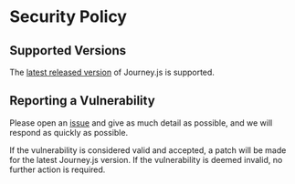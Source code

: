 # Security Policy

## Supported Versions

The [latest released version](https://github.com/williamtroup/Journey.js/releases) of Journey.js is supported.

## Reporting a Vulnerability

Please open an [issue](https://github.com/williamtroup/Journey.js/issues) and give as much detail as possible, and we will respond as quickly as possible.

If the vulnerability is considered valid and accepted, a patch will be made for the latest Journey.js version.
If the vulnerability is deemed invalid, no further action is required.
